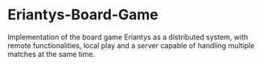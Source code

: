 # Eriantys-Board-Game
Implementation of the board game Eriantys as a distributed system, with remote functionalities, local play and a server capable of handling multiple matches at the same time.
